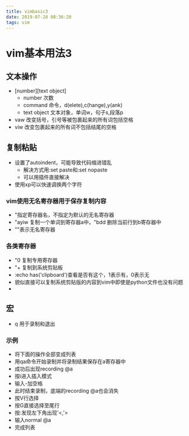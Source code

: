 ```yaml
---
title: vimbasic3
date: 2019-07-28 08:36:20
tags: vim
---
```


# vim基本用法3

## 文本操作

- [number]<command>[text object]
	- number 次数
	- command 命令，d(elete),c(hange),y(ank)
	- text object 文本对象，单词w，句子s,段落p
- vaw 改变括号，引号等被包裹起来的所有词包括空格
- viw 改变包裹起来的所有词不包括结尾的空格

## 复制粘贴

- 设置了autoindent，可能导致代码缩进错乱
	- 解决方式用:set paste和:set nopaste
	- 可以用插件直接解决
- 使用xp可以快速调换两个字符

### vim使用无名寄存器用于保存复制内容

- "指定寄存器名，不指定为默认的无名寄存器
- "ayiw 复制一个单词到寄存器a中，"bdd 删除当前行到b寄存器中
- ""表示无名寄存器

### 各类寄存器

- "0 复制专用寄存器
- "+ 复制到系统剪贴板
- :echo has('clipboard')查看是否有这个，1表示有，0表示无
- 貌似直接<c-sh-v>可以复制系统剪贴版的内容到vim中即使是python文件也没有问题
- 

## 宏

- q 用于录制和退出

### 示例

- 将下面的操作全部变成列表
- 用qa命令开始录制并将录制结果保存在a寄存器中
- 成功后出现recording @a 
- 按i进入插入模式
- 输入-加空格
- 此时结束录制，底端的recording @a也会消失
- 按V行选择
- 按G直接选择至尾行
- 按:发现左下角出现'<,'>
- 输入normal @a
- 完成列表
